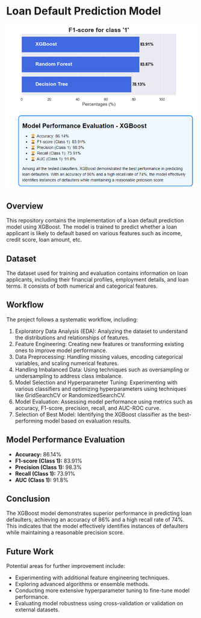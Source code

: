 # Loan Default Prediction Model

<img src="https://github.com/vn33/Loan-Defaulters-Classifier/blob/master/Evaluation_img.png">

## Overview
This repository contains the implementation of a loan default prediction model using XGBoost. The model is trained to predict whether a loan applicant is likely to default based on various features such as income, credit score, loan amount, etc.

## Dataset
The dataset used for training and evaluation contains information on loan applicants, including their financial profiles, employment details, and loan terms. It consists of both numerical and categorical features.

## Workflow
The project follows a systematic workflow, including:
1. Exploratory Data Analysis (EDA): Analyzing the dataset to understand the distributions and relationships of features.
2. Feature Engineering: Creating new features or transforming existing ones to improve model performance.
3. Data Preprocessing: Handling missing values, encoding categorical variables, and scaling numerical features.
4. Handling Imbalanced Data: Using techniques such as oversampling or undersampling to address class imbalance.
5. Model Selection and Hyperparameter Tuning: Experimenting with various classifiers and optimizing hyperparameters using techniques like GridSearchCV or RandomizedSearchCV.
6. Model Evaluation: Assessing model performance using metrics such as accuracy, F1-score, precision, recall, and AUC-ROC curve.
7. Selection of Best Model: Identifying the XGBoost classifier as the best-performing model based on evaluation results.

## Model Performance Evaluation
- **Accuracy:** 86.14%
- **F1-score (Class 1):** 83.91%
- **Precision (Class 1):** 98.3%
- **Recall (Class 1):** 73.91%
- **AUC (Class 1):** 91.8%

## Conclusion
The XGBoost model demonstrates superior performance in predicting loan defaulters, achieving an accuracy of 86% and a high recall rate of 74%. This indicates that the model effectively identifies instances of defaulters while maintaining a reasonable precision score.

## Future Work
Potential areas for further improvement include:
- Experimenting with additional feature engineering techniques.
- Exploring advanced algorithms or ensemble methods.
- Conducting more extensive hyperparameter tuning to fine-tune model performance.
- Evaluating model robustness using cross-validation or validation on external datasets.

